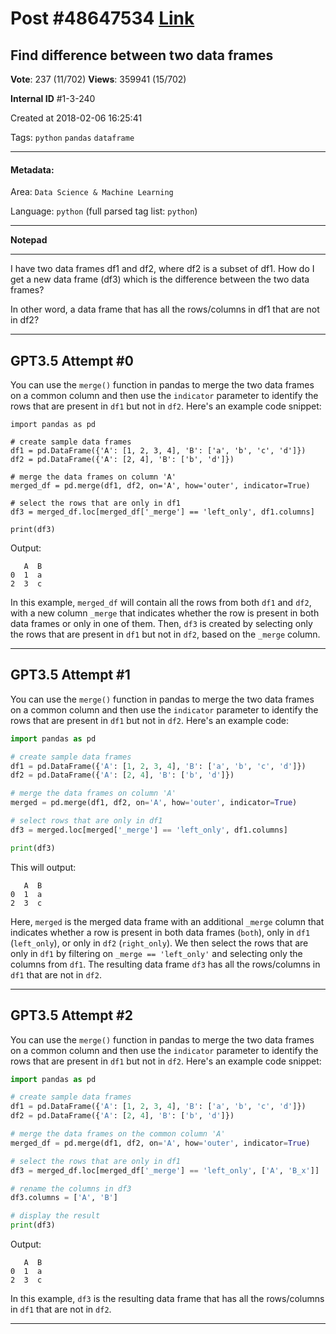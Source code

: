
# Post \#48647534 [Link](https://stackoverflow.com/questions/48647534/)

## Find difference between two data frames

**Vote**: 237 (11/702) **Views**: 359941 (15/702) 

**Internal ID** \#1-3-240

Created at 2018-02-06 16:25:41

Tags: `python` `pandas` `dataframe`

----------

#### Metadata:

Area: `Data Science & Machine Learning`

Language: `python` (full parsed tag list: `python`)

----------

**Notepad**


----------

I have two data frames df1 and df2, where df2 is a subset of df1. How do I get a new data frame (df3) which is the difference between the two data frames?

In other word, a data frame that has all the rows/columns in df1 that are not in df2?

[](https://i.stack.imgur.com/aOCGb.png)


----------
        
## GPT3.5 Attempt \#0

You can use the `merge()` function in pandas to merge the two data frames on a common column and then use the `indicator` parameter to identify the rows that are present in `df1` but not in `df2`. Here's an example code snippet:

```
import pandas as pd

# create sample data frames
df1 = pd.DataFrame({'A': [1, 2, 3, 4], 'B': ['a', 'b', 'c', 'd']})
df2 = pd.DataFrame({'A': [2, 4], 'B': ['b', 'd']})

# merge the data frames on column 'A'
merged_df = pd.merge(df1, df2, on='A', how='outer', indicator=True)

# select the rows that are only in df1
df3 = merged_df.loc[merged_df['_merge'] == 'left_only', df1.columns]

print(df3)
```

Output:
```
   A  B
0  1  a
2  3  c
``` 

In this example, `merged_df` will contain all the rows from both `df1` and `df2`, with a new column `_merge` that indicates whether the row is present in both data frames or only in one of them. Then, `df3` is created by selecting only the rows that are present in `df1` but not in `df2`, based on the `_merge` column.

--------

## GPT3.5 Attempt \#1

You can use the `merge()` function in pandas to merge the two data frames on a common column and then use the `indicator` parameter to identify the rows that are present in `df1` but not in `df2`. Here's an example code:

```python
import pandas as pd

# create sample data frames
df1 = pd.DataFrame({'A': [1, 2, 3, 4], 'B': ['a', 'b', 'c', 'd']})
df2 = pd.DataFrame({'A': [2, 4], 'B': ['b', 'd']})

# merge the data frames on column 'A'
merged = pd.merge(df1, df2, on='A', how='outer', indicator=True)

# select rows that are only in df1
df3 = merged.loc[merged['_merge'] == 'left_only', df1.columns]

print(df3)
```

This will output:

```
   A  B
0  1  a
2  3  c
```

Here, `merged` is the merged data frame with an additional `_merge` column that indicates whether a row is present in both data frames (`both`), only in `df1` (`left_only`), or only in `df2` (`right_only`). We then select the rows that are only in `df1` by filtering on `_merge == 'left_only'` and selecting only the columns from `df1`. The resulting data frame `df3` has all the rows/columns in `df1` that are not in `df2`.

--------

## GPT3.5 Attempt \#2

You can use the `merge()` function in pandas to merge the two data frames on a common column and then use the `indicator` parameter to identify the rows that are present in `df1` but not in `df2`. Here's an example code snippet:

```python
import pandas as pd

# create sample data frames
df1 = pd.DataFrame({'A': [1, 2, 3, 4], 'B': ['a', 'b', 'c', 'd']})
df2 = pd.DataFrame({'A': [2, 4], 'B': ['b', 'd']})

# merge the data frames on the common column 'A'
merged_df = pd.merge(df1, df2, on='A', how='outer', indicator=True)

# select the rows that are only in df1
df3 = merged_df.loc[merged_df['_merge'] == 'left_only', ['A', 'B_x']]

# rename the columns in df3
df3.columns = ['A', 'B']

# display the result
print(df3)
```

Output:
```
   A  B
0  1  a
2  3  c
``` 

In this example, `df3` is the resulting data frame that has all the rows/columns in `df1` that are not in `df2`.

--------
